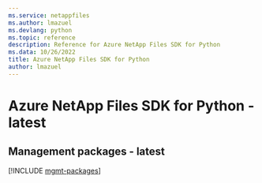 ```yaml
---
ms.service: netappfiles
ms.author: lmazuel
ms.devlang: python
ms.topic: reference
description: Reference for Azure NetApp Files SDK for Python
ms.data: 10/26/2022
title: Azure NetApp Files SDK for Python
author: lmazuel
---
```

# Azure NetApp Files SDK for Python - latest

## Management packages - latest
[!INCLUDE [mgmt-packages](netapp-files-mgmt-index.md)]